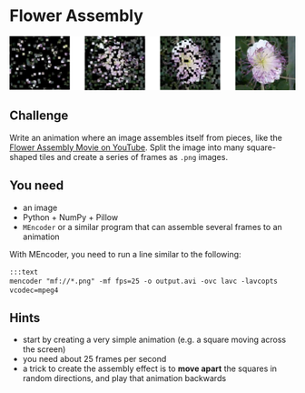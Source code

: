 
# Flower Assembly

![flower assembly movie frame](../images/flower_movie.png)

## Challenge

Write an animation where an image assembles itself from pieces, like the [Flower Assembly Movie on YouTube](https://youtu.be/FE6_nx-MKc8).
Split the image into many square-shaped tiles and create a series of frames as `.png` images.

## You need

 * an image
 * Python + NumPy + Pillow
 * `MEncoder` or a similar program that can assemble several frames to an animation

With MEncoder, you need to run a line similar to the following:

    :::text
    mencoder "mf://*.png" -mf fps=25 -o output.avi -ovc lavc -lavcopts vcodec=mpeg4

## Hints

* start by creating a very simple animation (e.g. a square moving across the screen)
* you need about 25 frames per second
* a trick to create the assembly effect is to **move apart** the squares in random directions, and play that animation backwards
